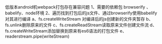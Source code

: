 低版本android机webpack打包存在兼容问题
1、需要的依赖包
  browserify 、babelify、node环境
2、遍历找到打包后的js文件、通过browserify使用babelify对其进行编译
  a、fs.createWriteStream 对编译后的js创建新的文件夹暂存
  b、fs.unlink删除原来的文件
  c、fs.createReadStream读取原来文件创建文件流
  d、fs.createWriteStream添加替换到原来有es6语法的打包文件
  e、readerstream.pipe(writeStream)
 
 
